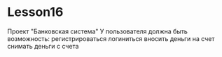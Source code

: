 # Lesson16
Проект "Банковская система"
У пользователя должна быть возможность:
регистрироваться
логиниться
вносить деньги на счет
снимать деньги с счета
